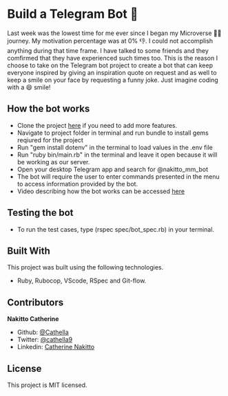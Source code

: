 # Build a Telegram Bot 🤖

Last week was the lowest time for me ever since I began my Microverse 🚶‍♀ journey. My motivation percentage was at 0% 👎. I could not accomplish anything during that time frame. I have talked to some friends and they comfirmed that they have experienced such times too. This is the reason I choose to take on the Telegram bot project to create a bot that can keep everyone inspired by giving an inspiration quote on request and as well to keep a smile on your face by requesting a funny joke. Just imagine coding with a 😄 smile!

## How the bot works
- Clone the project [here](https://github.com/Cathella/Build_a_Bot/tree/display_menu) if you need to add more features.
- Navigate to project folder in terminal and run bundle to install gems reqiured for the project
- Run "gem install dotenv" in the terminal to load values in the .env file 
- Run "ruby bin/main.rb" in the terminal and leave it open because it will be working as our server.
- Open your desktop Telegram app and search for @nakitto_mm_bot
- The bot will require the user to enter commands presented in the menu to access information provided by the bot.
- Video describing how the bot works can be accessed [here](https://drive.google.com/file/d/1SWMNE1QC9Jm61J0qjmuKD9hFyjUfOh68/view?usp=sharing)

## Testing the bot
- To run the test cases, type (rspec spec/bot_spec.rb) in your terminal.

## Built With
This project was built using the following technologies.
- Ruby, Rubocop, VScode, RSpec and Git-flow.

## Contributors
**Nakitto Catherine**
- Github: [@Cathella](https://github.com/Cathella)
- Twitter: [@cathella9](https://twitter.com/cathella9)
- Linkedin: [Catherine Nakitto](https://www.linkedin.com/in/catherine-nakitto-51ba2a40/)

## License
This project is MIT licensed.
